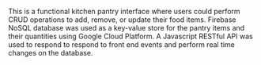 This is a functional kitchen pantry interface where users could perform CRUD operations to add, remove, or update their food items. Firebase NoSQL database was used as a key-value store for the pantry items and their quantities using Google Cloud Platform. A Javascript RESTful API was used to respond to respond to front end events and perform real time changes on the database.
